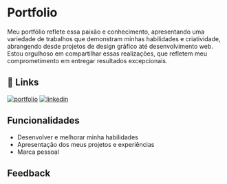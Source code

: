 

# Portfolio 

Meu portfólio reflete essa paixão e conhecimento, apresentando uma variedade de trabalhos que demonstram minhas habilidades e criatividade, abrangendo desde projetos de design gráfico até desenvolvimento web. Estou orgulhoso em compartilhar essas realizações, que refletem meu comprometimento em entregar resultados excepcionais. 
## 🔗 Links
[![portfolio](https://cdn-icons-png.flaticon.com/128/3489/3489626.png)](https://caiomafia.github.io/Portfoli.o/)
[![linkedin](https://img.shields.io/badge/linkedin-0A66C2?style=for-the-badge&logo=linkedin&logoColor=white)](https://www.linkedin.com/in/caio-mafra-42a548226/)



## Funcionalidades 

- Desenvolver e melhorar minha habilidades
- Apresentação dos meus projetos e experiências
- Marca pessoal 


## Feedback



